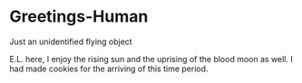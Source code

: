 # Greetings-Human

Just an unidentified flying object

E.L. here, I enjoy the rising sun and the uprising of the blood moon as well.
I had made cookies for the arriving of this time period.
